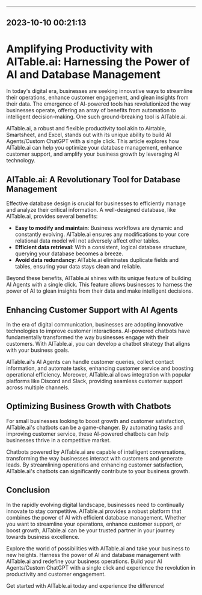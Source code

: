 

---------------------------------------------
2023-10-10 00:21:13
---------------------------------------------

# Amplifying Productivity with AITable.ai: Harnessing the Power of AI and Database Management

In today's digital era, businesses are seeking innovative ways to streamline their operations, enhance customer engagement, and glean insights from their data. The emergence of AI-powered tools has revolutionized the way businesses operate, offering an array of benefits from automation to intelligent decision-making. One such ground-breaking tool is AITable.ai.

AITable.ai, a robust and flexible productivity tool akin to Airtable, Smartsheet, and Excel, stands out with its unique ability to build AI Agents/Custom ChatGPT with a single click. This article explores how AITable.ai can help you optimize your database management, enhance customer support, and amplify your business growth by leveraging AI technology.

## AITable.ai: A Revolutionary Tool for Database Management

Effective database design is crucial for businesses to efficiently manage and analyze their critical information. A well-designed database, like AITable.ai, provides several benefits:

- **Easy to modify and maintain**: Business workflows are dynamic and constantly evolving. AITable.ai ensures any modifications to your core relational data model will not adversely affect other tables.
- **Efficient data retrieval**: With a consistent, logical database structure, querying your database becomes a breeze.
- **Avoid data redundancy**: AITable.ai eliminates duplicate fields and tables, ensuring your data stays clean and reliable.

Beyond these benefits, AITable.ai shines with its unique feature of building AI Agents with a single click. This feature allows businesses to harness the power of AI to glean insights from their data and make intelligent decisions.

## Enhancing Customer Support with AI Agents

In the era of digital communication, businesses are adopting innovative technologies to improve customer interactions. AI-powered chatbots have fundamentally transformed the way businesses engage with their customers. With AITable.ai, you can develop a chatbot strategy that aligns with your business goals.

AITable.ai's AI Agents can handle customer queries, collect contact information, and automate tasks, enhancing customer service and boosting operational efficiency. Moreover, AITable.ai allows integration with popular platforms like Discord and Slack, providing seamless customer support across multiple channels.

## Optimizing Business Growth with Chatbots

For small businesses looking to boost growth and customer satisfaction, AITable.ai's chatbots can be a game-changer. By automating tasks and improving customer service, these AI-powered chatbots can help businesses thrive in a competitive market.

Chatbots powered by AITable.ai are capable of intelligent conversations, transforming the way businesses interact with customers and generate leads. By streamlining operations and enhancing customer satisfaction, AITable.ai's chatbots can significantly contribute to your business growth.

## Conclusion

In the rapidly evolving digital landscape, businesses need to continually innovate to stay competitive. AITable.ai provides a robust platform that combines the power of AI with efficient database management. Whether you want to streamline your operations, enhance customer support, or boost growth, AITable.ai can be your trusted partner in your journey towards business excellence.

Explore the world of possibilities with AITable.ai and take your business to new heights. Harness the power of AI and database management with AITable.ai and redefine your business operations. Build your AI Agents/Custom ChatGPT with a single click and experience the revolution in productivity and customer engagement.

Get started with AITable.ai today and experience the difference!